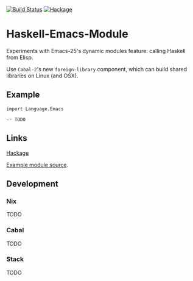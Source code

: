 [![Build Status](https://secure.travis-ci.org/sboosali/haskell-emacs-module.svg)](http://travis-ci.org/sboosali/haskell-emacs-module)
[![Hackage](https://img.shields.io/hackage/v/haskell-emacs-module.svg)](https://hackage.haskell.org/package/haskell-emacs-module)


# Haskell-Emacs-Module

Experiments with Emacs-25's dynamic modules feature: calling Haskell from Elisp.

Use `Cabal-2`'s new `foreign-library` component, which can build shared libraries on Linux (and OSX). 


## Example

```
import Language.Emacs

-- TODO
```

## Links

[Hackage](https://hackage.haskell.org/package/haskell-emacs-module)

[Example module source](https://hackage.haskell.org/package/haskell-emacs-module/docs/src/Example.Language.Emacs.html). 


## Development

### Nix
TODO

### Cabal
TODO

### Stack
TODO


## 